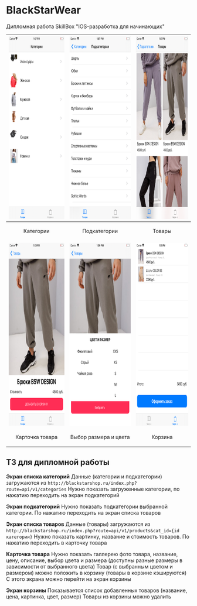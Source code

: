 # BlackStarWear
 Дипломная работа SkillBox "IOS-разработка для начинающих"


| <img height="500" src="https://github.com/muriginvlad/BlackStarWear/raw/master/Screenshots/Screenshot1.png" /> | <img height="500" src="https://github.com/muriginvlad/BlackStarWear/raw/master/Screenshots/Screenshot2.png" /> | <img height="500" src="https://github.com/muriginvlad/BlackStarWear/raw/master/Screenshots/Screenshot3.png" /> |
|------------|------------|------------|
|<p align="center">Категории</p>|<p align="center">Подкатегории</p>|<p align="center">Товары</p>|
||||
| <img height="500" src="https://github.com/muriginvlad/BlackStarWear/raw/master/Screenshots/Screenshot4.png" /> | <img height="500" src="https://github.com/muriginvlad/BlackStarWear/raw/master/Screenshots/Screenshot5.png" /> | <img height="500" src="https://github.com/muriginvlad/BlackStarWear/raw/master/Screenshots/Screenshot6.png" /> |
|<p align="center">Карточка товара</p>|<p align="center">Выбор размера и цвета</p>|<p align="center">Корзина</p>|





ТЗ для дипломной работы
----------------

**Экран списка категорий**
Данные (категории и подкатегории) загружаются из `http://blackstarshop.ru/index.php?route=api/v1/categories`
Нужно показать загруженные категории, по нажатию переходить на экран подкатегорий

**Экран подкатегорий**
Нужно показать подкатегории выбранной категории. По нажатию переходить на экран списка товаров

**Экран списка товаров**
Данные (товары) загружаются из `http://blackstarshop.ru/index.php?route=api/v1/products&cat_id={id категории}`
Нужно показать картинку, название и стоимость товаров. По нажатию переходить в карточку товара

 **Карточка товара**
Нужно показать галлерею фото товара, название, цену, описание, выбор цвета и размера (доступны разные размеры в зависимости от выбранного цвета)
Товар (с выбранным цветом и размером) можно положить в корзину (товары в корзине кэшируются) С этого экрана можно перейти на экран корзины

**Экран корзины**
Показывается список добавленных товаров (название, цена, картинка, цвет, размер) Товары из корзины можно удалить
